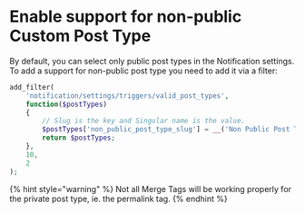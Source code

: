 # Enable support for non-public Custom Post Type

By default, you can select only public post types in the Notification settings. To add a support for non-public post type you need to add it via a filter:

```php
add_filter(
    'notification/settings/triggers/valid_post_types',
    function($postTypes)
    {
        // Slug is the key and Singular name is the value.
        $postTypes['non_public_post_type_slug'] = __('Non Public Post Type');
        return $postTypes;
    },
    10,
    2
);
```

{% hint style="warning" %}
Not all Merge Tags will be working properly for the private post type, ie. the permalink tag.
{% endhint %}
